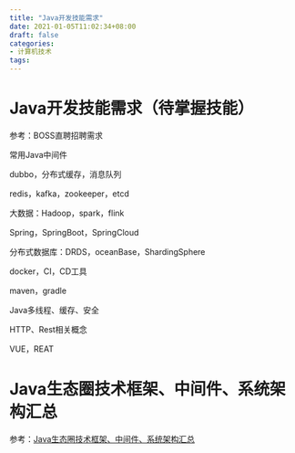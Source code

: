 ```yaml
---
title: "Java开发技能需求"
date: 2021-01-05T11:02:34+08:00
draft: false
categories: 
- 计算机技术
tags:
---
```


# Java开发技能需求（待掌握技能）

参考：BOSS直聘招聘需求

常用Java中间件

dubbo，分布式缓存，消息队列

redis，kafka，zookeeper，etcd

大数据：Hadoop，spark，flink

Spring，SpringBoot，SpringCloud

分布式数据库：DRDS，oceanBase，ShardingSphere

docker，CI，CD工具

maven，gradle

Java多线程、缓存、安全

HTTP、Rest相关概念

VUE，REAT

# Java生态圈技术框架、中间件、系统架构汇总

参考：[Java生态圈技术框架、中间件、系统架构汇总](https://juejin.cn/post/6844903620979212296)